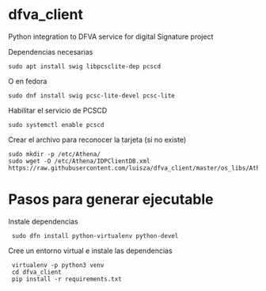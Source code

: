 # dfva_client
Python integration to DFVA service for digital Signature project

Dependencias necesarias

    sudo apt install swig libpcsclite-dep pcscd

O en fedora

    sudo dnf install swig pcsc-lite-devel pcsc-lite
 
Habilitar el servicio de PCSCD

    sudo systemctl enable pcscd

Crear el archivo para reconocer la tarjeta (si no existe)

    sudo mkdir -p /etc/Athena/
    sudo wget -O /etc/Athena/IDPClientDB.xml https://raw.githubusercontent.com/luisza/dfva_client/master/os_libs/Athena/IDPClientDB.xml
    

# Pasos para generar ejecutable

Instale dependencias 

     sudo dfn install python-virtualenv python-devel
     
Cree un entorno virtual e instale las dependencias

     virtualenv -p python3 venv
     cd dfva_client
     pip install -r requirements.txt
     
  
